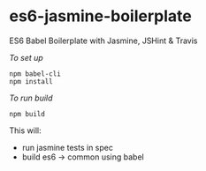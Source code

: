 # es6-jasmine-boilerplate

ES6 Babel Boilerplate with Jasmine, JSHint &amp; Travis

*To set up*

```
npm babel-cli 
npm install
```

*To run build*

`npm build`

This will:

 - run jasmine tests in spec
 - build es6 -> common using babel
